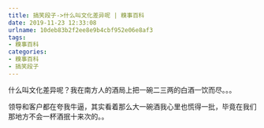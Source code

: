 ```yaml
---
title: 搞笑段子->什么叫文化差异呢 | 糗事百科
date: 2019-11-23 12:33:08
urlname: 10deb83b2f2ee8e9b4cbf952e06e8af3
tags: 
- 糗事百科
categories:
- 糗事百科
- 搞笑段子
---
```

什么叫文化差异呢？我在南方人的酒局上把一碗二三两的白酒一饮而尽。。。

领导和客户都在夸我牛逼，其实看着那么大一碗酒我心里也慌得一批，毕竟在我们那地方不会一杯酒抿十来次的。。


